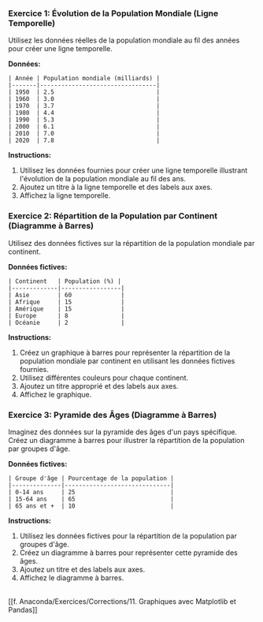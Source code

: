 ### Exercice 1: Évolution de la Population Mondiale (Ligne Temporelle)

Utilisez les données réelles de la population mondiale au fil des années pour créer une ligne temporelle.

**Données:**
```plaintext
| Année | Population mondiale (milliards) |
|-------|---------------------------------|
| 1950  | 2.5                             |
| 1960  | 3.0                             |
| 1970  | 3.7                             |
| 1980  | 4.4                             |
| 1990  | 5.3                             |
| 2000  | 6.1                             |
| 2010  | 7.0                             |
| 2020  | 7.8                             |
```

**Instructions:**
1. Utilisez les données fournies pour créer une ligne temporelle illustrant l'évolution de la population mondiale au fil des ans.
2. Ajoutez un titre à la ligne temporelle et des labels aux axes.
3. Affichez la ligne temporelle.

### Exercice 2: Répartition de la Population par Continent (Diagramme à Barres)

Utilisez des données fictives sur la répartition de la population mondiale par continent.

**Données fictives:**
```plaintext
| Continent   | Population (%) |
|-------------|-----------------|
| Asie        | 60              |
| Afrique     | 15              |
| Amérique    | 15              |
| Europe      | 8               |
| Océanie     | 2               |
```

**Instructions:**
1. Créez un graphique à barres pour représenter la répartition de la population mondiale par continent en utilisant les données fictives fournies.
2. Utilisez différentes couleurs pour chaque continent.
3. Ajoutez un titre approprié et des labels aux axes.
4. Affichez le graphique.

### Exercice 3: Pyramide des Âges (Diagramme à Barres)

Imaginez des données sur la pyramide des âges d'un pays spécifique. Créez un diagramme à barres pour illustrer la répartition de la population par groupes d'âge.

**Données fictives:**
```plaintext
| Groupe d'âge | Pourcentage de la population |
|--------------|------------------------------|
| 0-14 ans     | 25                           |
| 15-64 ans    | 65                           |
| 65 ans et +  | 10                           |
```

**Instructions:**
1. Utilisez les données fictives pour la répartition de la population par groupes d'âge.
2. Créez un diagramme à barres pour représenter cette pyramide des âges.
3. Ajoutez un titre et des labels aux axes.
4. Affichez le diagramme à barres.

<br>
[[f. Anaconda/Exercices/Corrections/11. Graphiques avec Matplotlib et Pandas]]